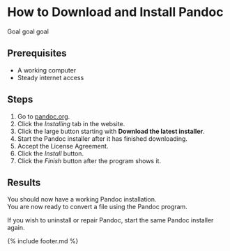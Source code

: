 # How to Download and Install Pandoc

Goal goal goal

## Prerequisites

- A working computer
- Steady internet access

## Steps

1. Go to [pandoc.org](pandoc.org).
1. Click the _Installing_ tab in the website.
1. Click the large button starting with **Download the latest installer**.
1. Start the Pandoc installer after it has finished downloading.
1. Accept the License Agreement.
1. Click the _Install_ button.
1. Click the _Finish_ button after the program shows it.

## Results

You should now have a working Pandoc installation.  
You are now ready to convert a file using the Pandoc program.  

If you wish to uninstall or repair Pandoc, start the same Pandoc installer again.

{% include footer.md %}
